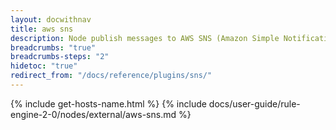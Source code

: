 ```yaml
---
layout: docwithnav
title: aws sns
description: Node publish messages to AWS SNS (Amazon Simple Notification Service).
breadcrumbs: "true"
breadcrumbs-steps: "2"
hidetoc: "true"
redirect_from: "/docs/reference/plugins/sns/"
---
```


{% include get-hosts-name.html %}
{% include docs/user-guide/rule-engine-2-0/nodes/external/aws-sns.md %}
